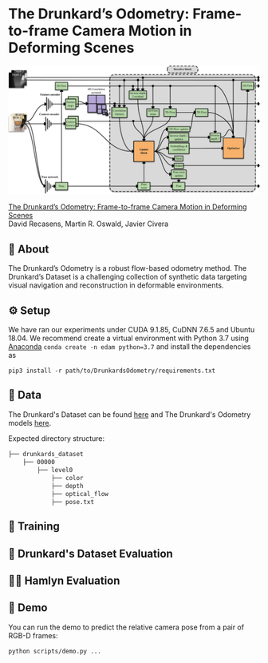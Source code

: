 # The Drunkard’s Odometry: Frame-to-frame Camera Motion in Deforming Scenes

<center><img src="assets/Overview_drunk.jpg" width="540" style="center"></center>

[The Drunkard’s Odometry: Frame-to-frame Camera Motion in Deforming Scenes]()  
David Recasens, Martin R. Oswald, Javier Civera


## 💭 About
The Drunkard’s Odometry is a robust flow-based odometry method. 
The Drunkard’s Dataset is a challenging collection of synthetic data targeting visual navigation and reconstruction in deformable environments.


## ⚙️ Setup

We have ran our experiments under CUDA 9.1.85, CuDNN 7.6.5 and Ubuntu 18.04. We recommend create a virtual environment with Python 3.7 using [Anaconda](https://www.anaconda.com/download/) `conda create -n edam python=3.7` and install the dependencies as
```shell
pip3 install -r path/to/DrunkardsOdometry/requirements.txt
```


## 💾 Data

The Drunkard's Dataset can be found [here]() and The Drunkard's Odometry models [here]().

Expected directory structure:
```Shell
├── drunkards_dataset
    ├── 00000
        ├── level0
            ├── color
            ├── depth
            ├── optical_flow
            ├── pose.txt            
```


## 🧠 Training


## :beers: Drunkard's Dataset Evaluation


## :man_health_worker: Hamlyn Evaluation


## 	:call_me_hand: Demo

You can run the demo to predict the relative camera pose from a pair of RGB-D frames:

```
python scripts/demo.py ...
```
